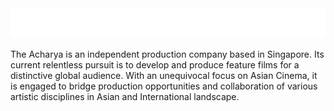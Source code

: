 <picture>
  <source media="(prefers-color-scheme: dark)" srcset="/profile/the-acharya-black.png">
  <img alt="Text changing depending on mode. Light: 'So light!' Dark: 'So dark!'" src="/profile/the-acharya-white.png">
</picture>

The Acharya is an independent production company based in Singapore. Its current relentless pursuit is to develop and produce feature films for a distinctive global audience. With an unequivocal focus on Asian Cinema, it is engaged to bridge production opportunities and collaboration of various artistic disciplines in Asian and International landscape.
